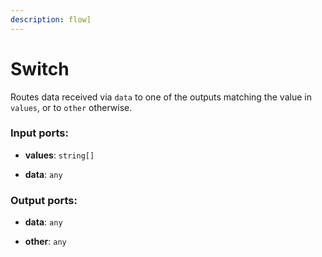 ```yaml
---
description: flow]
---
```


# Switch

Routes data received via `data` to one of the outputs matching the value in `values`, or to `other` otherwise.

### Input ports:

* __values__: `string[]`


* __data__: `any`

### Output ports:

* __data__: `any`


* __other__: `any`

